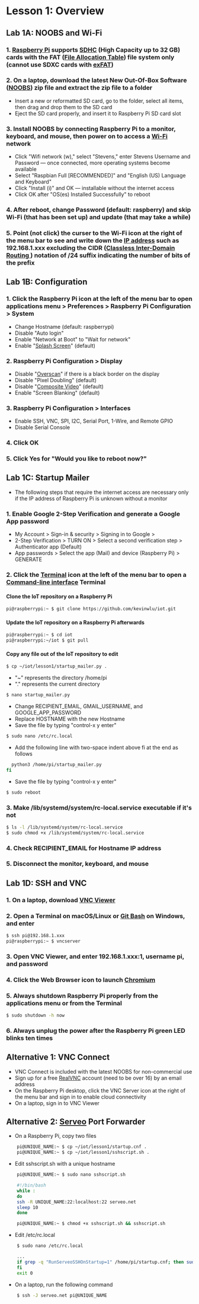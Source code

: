 # Lesson 1: Overview

## Lab 1A: NOOBS and Wi-Fi

### 1. [Raspberry Pi](https://en.wikipedia.org/wiki/Raspberry_Pi) supports [SDHC](https://en.wikipedia.org/wiki/SD_card) (High Capacity up to 32 GB) cards with the FAT ([File Allocation Table](https://en.wikipedia.org/wiki/File_Allocation_Table)) file system only (cannot use SDXC cards with [exFAT](https://en.wikipedia.org/wiki/ExFAT))

### 2. On a laptop, download the latest New Out-Of-Box Software ([NOOBS](https://www.raspberrypi.org/downloads/noobs/)) zip file and extract the zip file to a folder

* Insert a new or reformatted SD card, go to the folder, select all items, then drag and drop them to the SD card
* Eject the SD card properly, and insert it to Raspberry Pi SD card slot

### 3. Install NOOBS by connecting Raspberry Pi to a monitor, keyboard, and mouse, then power on to access a [Wi-Fi](https://en.wikipedia.org/wiki/Wi-Fi) network

* Click "Wifi network (w)," select "Stevens," enter Stevens Username and Password — once connected, more operating systems become available
* Select "Raspbian Full [RECOMMENDED]" and "English (US) Language and Keyboard"
* Click "Install (i)" and OK — installable without the internet access
* Click OK after "OS(es) Installed Successfully" to reboot

### 4. After reboot, change Password (default: raspberry) and skip Wi-Fi (that has been set up) and update (that may take a while)

### 5. Point (not click) the curser to the Wi-Fi icon at the right of the menu bar to see and write down the [IP address](https://en.wikipedia.org/wiki/IP_address) such as 192.168.1.xxx excluding the CIDR ([Classless Inter-Domain Routing ](https://en.wikipedia.org/wiki/Classless_Inter-Domain_Routing)) notation of /24 suffix indicating the number of bits of the prefix

## Lab 1B: Configuration

### 1. Click the Raspberry Pi icon at the left of the menu bar to open applications menu > Preferences > Raspberry Pi Configuration > System

* Change Hostname (default: raspberrypi)
* Disable "Auto login" 
* Enable "Network at Boot" to "Wait for network"
* Enable "[Splash Screen](https://en.wikipedia.org/wiki/Splash_screen)" (default)

### 2. Raspberry Pi Configuration > Display

* Disable "[Overscan](https://en.wikipedia.org/wiki/Overscan)" if there is a black border on the display
* Disable "Pixel Doubling" (default)
* Disable "[Composite Video](https://en.wikipedia.org/wiki/Composite_video)" (default)
* Enable "Screen Blanking" (default)

### 3. Raspberry Pi Configuration > Interfaces

* Enable SSH, VNC, SPI, I2C, Serial Port, 1-Wire, and Remote GPIO
* Disable Serial Console

### 4. Click OK

### 5. Click Yes for "Would you like to reboot now?"

## Lab 1C: Startup Mailer
* The following steps that require the internet access are necessary only if the IP address of Raspberry Pi is unknown without a monitor

### 1. Enable Google 2-Step Verification and generate a Google App password

* My Account > Sign-in & security > Signing in to Google > 
* 2-Step Verification > TURN ON > Select a second verification step > Authenticator app (Default)
* App passwords > Select the app (Mail) and device (Raspberry Pi) > GENERATE

### 2. Click the [Terminal](https://en.wikipedia.org/wiki/Terminal_emulator) icon at the left of the menu bar to open a [Command-line interface](https://en.wikipedia.org/wiki/Command-line_interface) Terminal

#### Clone the IoT repository on a Raspberry Pi

```sh
pi@raspberrypi:~ $ git clone https://github.com/kevinwlu/iot.git
```

#### Update the IoT repository on a Raspberry Pi afterwards

```sh
pi@raspberrypi:~ $ cd iot
pi@raspberrypi:~/iot $ git pull
```

#### Copy any file out of the IoT repository to edit

```sh
$ cp ~/iot/lesson1/startup_mailer.py .
```
* "~" represents the directory /home/pi
* "." represents the current directory
```sh
$ nano startup_mailer.py
```
* Change RECIPIENT_EMAIL, GMAIL_USERNAME, and GOOGLE_APP_PASSWORD
* Replace HOSTNAME with the new Hostname
* Save the file by typing "control-x y enter"
```sh
$ sudo nano /etc/rc.local
```
* Add the following line with two-space indent above fi at the end as follows
```sh
  python3 /home/pi/startup_mailer.py
fi
```
* Save the file by typing "control-x y enter"
```sh
$ sudo reboot
```
### 3. Make /lib/systemd/system/rc-local.service executable if it's not
```sh
$ ls -l /lib/systemd/system/rc-local.service
$ sudo chmod +x /lib/systemd/system/rc-local.service
```
### 4. Check RECIPIENT_EMAIL for Hostname IP address

### 5. Disconnect the monitor, keyboard, and mouse

## Lab 1D: SSH and VNC

### 1. On a laptop, download [VNC Viewer](https://www.realvnc.com/download/viewer)

### 2. Open a Terminal on macOS/Linux or [Git Bash](https://gitforwindows.org/) on Windows, and enter
```sh
$ ssh pi@192.168.1.xxx
pi@raspberrypi:~ $ vncserver
```
### 3. Open VNC Viewer, and enter 192.168.1.xxx:1, username pi, and password

### 4. Click the Web Browser icon to launch [Chromium](https://en.wikipedia.org/wiki/Chromium_(web_browser))

### 5. Always shutdown Raspberry Pi properly from the applications menu or from the Terminal
```sh
$ sudo shutdown -h now
```
### 6. Always unplug the power after the Raspberry Pi green LED blinks ten times

## Alternative 1: VNC Connect

* VNC Connect is included with the latest NOOBS for non-commercial use
* Sign up for a free [RealVNC](https://www.realvnc.com) account (need to be over 16) by an email address
* On the Raspberry Pi desktop, click the VNC Server icon at the right of the menu bar and sign in to enable cloud connectivity
* On a laptop, sign in to VNC Viewer

## Alternative 2: [Serveo](https://github.com/milio48/serveo) Port Forwarder

* On a Raspberry Pi, copy two files
```sh
    pi@UNIQUE_NAME:~ $ cp ~/iot/lesson1/startup.cnf .
    pi@UNIQUE_NAME:~ $ cp ~/iot/lesson1/sshscript.sh .
```
* Edit sshscript.sh with a unique hostname
```sh
    pi@UNIQUE_NAME:~ $ sudo nano sshscript.sh
```
```sh
    #!/bin/bash   
    while :   
    do   
    ssh -R UNIQUE_NAME:22:localhost:22 serveo.net   
    sleep 10  
    done
```
```sh
    pi@UNIQUE_NAME:~ $ chmod +x sshscript.sh && sshscript.sh
```
* Edit /etc/rc.local
```sh
    $ sudo nano /etc/rc.local
```
```sh
    ...
    if grep -q "RunServeoSSHOnStartup=1" /home/pi/startup.cnf; then sudo /home/pi/sshscript.sh &  
    fi 
    exit 0
```
* On a laptop, run the following command
```sh
    $ ssh -J serveo.net pi@UNIQUE_NAME
```
